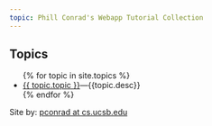 ```yaml
---
topic: Phill Conrad's Webapp Tutorial Collection
---
```


## Topics
<ul>
{% for topic in site.topics %}
 <li><a href="{{topic.url}}">{{ topic.topic }}<a>&mdash;{{topic.desc}}</li>
{% endfor %}
</ul>

Site by: [pconrad at cs.ucsb.edu](http://www.cs.ucsb.edu/~pconrad)
